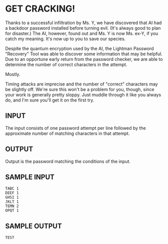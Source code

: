 <!-- RATING: HARD -->
<!-- NAME: PASSWORDS -->
<!-- GENERATOR: generate.py -->
# GET CRACKING!

Thanks to a successful infiltration by Ms. Y, we have discovered that AI had a
backdoor password installed before turning evil. (It's always good to plan for
disaster.) The AI, however, found out and Ms. Y is now Ms. ex-Y, if you catch
my meaning. It's now up to you to save our species.

Despite the quantum encryption used by the AI, the Lightman Password "Recovery"
Tool was able to discover some information that may be helpful. Due to an
opportune early return from the password checker, we are able to determine the
number of correct characters in the attempt.

Mostly.

Timing attacks are imprecise and the number of "correct" characters may be
slightly off. We're sure this won't be a problem for you, though, since your
work is generally pretty sloppy. Just muddle through it like you always do, and
I'm sure you'll get it on the first try.

## INPUT

The input consists of one password attempt per line followed by the approximate
number of matching characters in that attempt.

## OUTPUT

Output is the password matching the conditions of the input.

## SAMPLE INPUT

	TABC 1
	DEEF 1
	GHSI 1
	JKLT 1
	TEMN 2
	OPQT 1

## SAMPLE OUTPUT
	TEST

